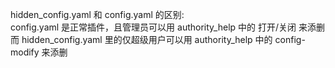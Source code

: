 hidden_config.yaml 和 config.yaml 的区别:  
config.yaml 是正常插件，且管理员可以用 authority_help 中的 打开/关闭 来添删  
而 hidden_config.yaml 里的仅超级用户可以用 authority_help 中的 config-modify 来添删